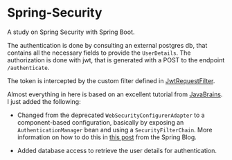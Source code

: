 # Spring-Security

A study on Spring Security with Spring Boot.

The authentication is done by consulting an external postgres db, that contains all the necessary fields to provide the `UserDetails`.
The authorization is done with jwt, that is generated with a POST to the endpoint `/authenticate`.

The token is intercepted by the custom filter defined in [JwtRequestFilter](src/main/java/com/example/SecurityExample/filters/JwtRequestFilter.java).

Almost everything in here is based on an excellent tutorial from [JavaBrains](https://www.youtube.com/watch?v=X80nJ5T7YpE). 
I just added the following:

* Changed from the deprecated `WebSecurityConfigurerAdapter` to a component-based configuration, basically by exposing an `AuthenticationManager` bean and using a `SecurityFilterChain`. More information on how to do this in [this post](https://spring.io/blog/2022/02/21/spring-security-without-the-websecurityconfigureradapter) from the Spring Blog.

* Added database access to retrieve the user details for authentication.
